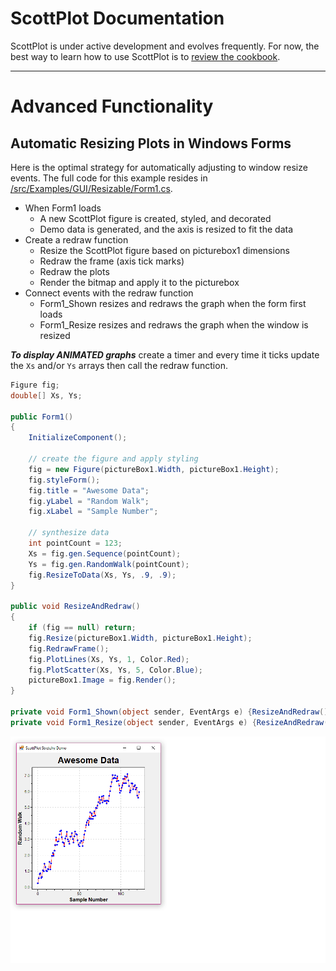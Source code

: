 # ScottPlot Documentation
ScottPlot is under active development and evolves frequently. For now, the best way to learn how to use ScottPlot is to [review the cookbook](cookbook).

---

# Advanced Functionality

## Automatic Resizing Plots in Windows Forms
Here is the optimal strategy for automatically adjusting to window resize events. The full code for this example resides in [/src/Examples/GUI/Resizable/Form1.cs](/src/Examples/GUI/Resizable/Form1.cs).

* When Form1 loads
  * A new ScottPlot figure is created, styled, and decorated
  * Demo data is generated, and the axis is resized to fit the data
* Create a redraw function
  * Resize the ScottPlot figure based on picturebox1 dimensions
  * Redraw the frame (axis tick marks)
  * Redraw the plots
  * Render the bitmap and apply it to the picturebox
* Connect events with the redraw function
  * Form1_Shown resizes and redraws the graph when the form first loads
  * Form1_Resize resizes and redraws the graph when the window is resized

***To display ANIMATED graphs*** create a timer and every time it ticks update the `Xs` and/or `Ys` arrays then call the redraw function.

```C#
Figure fig;
double[] Xs, Ys;

public Form1()
{
    InitializeComponent();

    // create the figure and apply styling
    fig = new Figure(pictureBox1.Width, pictureBox1.Height);
    fig.styleForm();
    fig.title = "Awesome Data";
    fig.yLabel = "Random Walk";
    fig.xLabel = "Sample Number";

    // synthesize data
    int pointCount = 123;
    Xs = fig.gen.Sequence(pointCount);
    Ys = fig.gen.RandomWalk(pointCount);
    fig.ResizeToData(Xs, Ys, .9, .9);
}

public void ResizeAndRedraw()
{
    if (fig == null) return;
    fig.Resize(pictureBox1.Width, pictureBox1.Height);
    fig.RedrawFrame();
    fig.PlotLines(Xs, Ys, 1, Color.Red);
    fig.PlotScatter(Xs, Ys, 5, Color.Blue);
    pictureBox1.Image = fig.Render();
}

private void Form1_Shown(object sender, EventArgs e) {ResizeAndRedraw();}
private void Form1_Resize(object sender, EventArgs e) {ResizeAndRedraw();}
```

![](screenshots/stretchy.gif)
